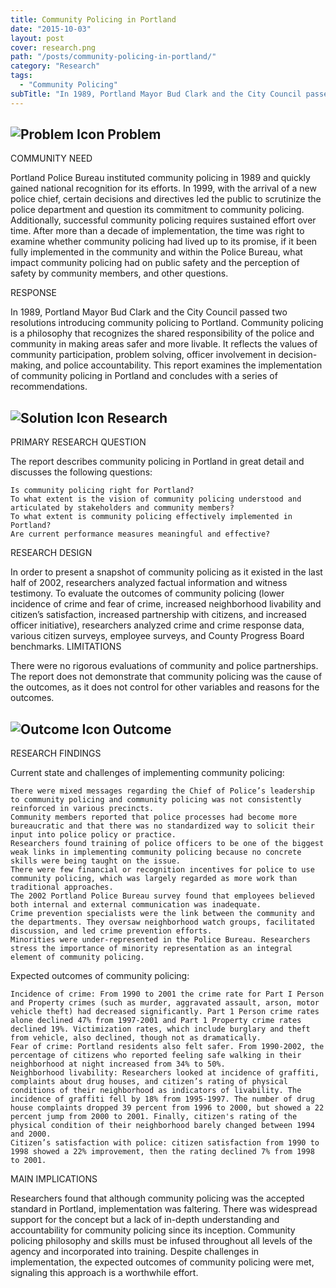 ```yaml
---
title: Community Policing in Portland
date: "2015-10-03"
layout: post
cover: research.png
path: "/posts/community-policing-in-portland/"
category: "Research"
tags:
  - "Community Policing"
subTitle: "In 1989, Portland Mayor Bud Clark and the City Council passed two resolutions introducing community policing to Portland."
---
```


## ![Problem Icon](https://github.com/google/material-design-icons/raw/master/alert/1x_web/ic_error_outline_black_48dp.png "Problem") Problem

COMMUNITY NEED

Portland Police Bureau instituted community policing in 1989 and quickly gained national recognition for its efforts. In 1999, with the arrival of a new police chief, certain decisions and directives led the public to scrutinize the police department and question its commitment to community policing. Additionally, successful community policing requires sustained effort over time. After more than a decade of implementation, the time was right to examine whether community policing had lived up to its promise, if it been fully implemented in the community and within the Police Bureau, what impact community policing had on public safety and the perception of safety by community members, and other questions.

RESPONSE

In 1989, Portland Mayor Bud Clark and the City Council passed two resolutions introducing community policing to Portland. Community policing is a philosophy that recognizes the shared responsibility of the police and community in making areas safer and more livable. It reflects the values of community participation, problem solving, officer involvement in decision-making, and police accountability. This report examines the implementation of community policing in Portland and concludes with a series of recommendations.

## ![Solution Icon](https://github.com/google/material-design-icons/raw/master/action/1x_web/ic_lightbulb_outline_black_48dp.png "Solution") Research

PRIMARY RESEARCH QUESTION

The report describes community policing in Portland in great detail and discusses the following questions:

    Is community policing right for Portland?
    To what extent is the vision of community policing understood and articulated by stakeholders and community members?
    To what extent is community policing effectively implemented in Portland?
    Are current performance measures meaningful and effective?

RESEARCH DESIGN

In order to present a snapshot of community policing as it existed in the last half of 2002, researchers analyzed factual information and witness testimony. To evaluate the outcomes of community policing (lower incidence of crime and fear of crime, increased neighborhood livability and citizen’s satisfaction, increased partnership with citizens, and increased officer initiative), researchers analyzed crime and crime response data, various citizen surveys, employee surveys, and County Progress Board benchmarks.
LIMITATIONS

There were no rigorous evaluations of community and police partnerships. The report does not demonstrate that community policing was the cause of the outcomes, as it does not control for other variables and reasons for the outcomes.

## ![Outcome Icon](https://github.com/google/material-design-icons/raw/master/action/1x_web/ic_view_list_black_48dp.png "Outcome") Outcome

RESEARCH FINDINGS

Current state and challenges of implementing community policing:

    There were mixed messages regarding the Chief of Police’s leadership to community policing and community policing was not consistently reinforced in various precincts.
    Community members reported that police processes had become more bureaucratic and that there was no standardized way to solicit their input into police policy or practice.
    Researchers found training of police officers to be one of the biggest weak links in implementing community policing because no concrete skills were being taught on the issue.
    There were few financial or recognition incentives for police to use community policing, which was largely regarded as more work than traditional approaches.
    The 2002 Portland Police Bureau survey found that employees believed both internal and external communication was inadequate.
    Crime prevention specialists were the link between the community and the departments. They oversaw neighborhood watch groups, facilitated discussion, and led crime prevention efforts.
    Minorities were under-represented in the Police Bureau. Researchers stress the importance of minority representation as an integral element of community policing.

Expected outcomes of community policing:

    Incidence of crime: From 1990 to 2001 the crime rate for Part I Person and Property crimes (such as murder, aggravated assault, arson, motor vehicle theft) had decreased significantly. Part 1 Person crime rates alone declined 47% from 1997-2001 and Part 1 Property crime rates declined 19%. Victimization rates, which include burglary and theft from vehicle, also declined, though not as dramatically.
    Fear of crime: Portland residents also felt safer. From 1990-2002, the percentage of citizens who reported feeling safe walking in their neighborhood at night increased from 34% to 50%.
    Neighborhood livability: Researchers looked at incidence of graffiti, complaints about drug houses, and citizen’s rating of physical conditions of their neighborhood as indicators of livability. The incidence of graffiti fell by 18% from 1995-1997. The number of drug house complaints dropped 39 percent from 1996 to 2000, but showed a 22 percent jump from 2000 to 2001. Finally, citizen's rating of the physical condition of their neighborhood barely changed between 1994 and 2000.
    Citizen’s satisfaction with police: citizen satisfaction from 1990 to 1998 showed a 22% improvement, then the rating declined 7% from 1998 to 2001.

MAIN IMPLICATIONS

Researchers found that although community policing was the accepted standard in Portland, implementation was faltering. There was widespread support for the concept but a lack of in-depth understanding and accountability for community policing since its inception. Community policing philosophy and skills must be infused throughout all levels of the agency and incorporated into training. Despite challenges in implementation, the expected outcomes of community policing were met, signaling this approach is a worthwhile effort. 